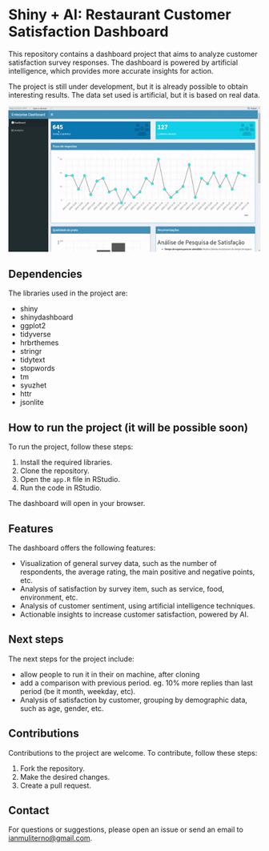 # Shiny + AI: Restaurant Customer Satisfaction Dashboard

This repository contains a dashboard project that aims to analyze customer satisfaction survey responses. The dashboard is powered by artificial intelligence, which provides more accurate insights for action.

The project is still under development, but it is already possible to obtain interesting results. The data set used is artificial, but it is based on real data.

![](https://github.com/IanniMuliterno/Dash_restaurant/blob/main/img/gif_for_readme.gif)

## Dependencies

The libraries used in the project are:

* shiny
* shinydashboard
* ggplot2
* tidyverse
* hrbrthemes
* stringr
* tidytext
* stopwords
* tm
* syuzhet
* httr
* jsonlite

## How to run the project (it will be possible soon)

To run the project, follow these steps:

1. Install the required libraries.
2. Clone the repository.
3. Open the `app.R` file in RStudio.
4. Run the code in RStudio.

The dashboard will open in your browser.

## Features

The dashboard offers the following features:

* Visualization of general survey data, such as the number of respondents, the average rating, the main positive and negative points, etc.
* Analysis of satisfaction by survey item, such as service, food, environment, etc.
* Analysis of customer sentiment, using artificial intelligence techniques.
* Actionable insights to increase customer satisfaction, powered by AI.

## Next steps

The next steps for the project include:

* allow people to run it in their on machine, after cloning
* add a comparison with previous period. eg. 10% more replies than last period (be it month, weekday, etc).
* Analysis of satisfaction by customer, grouping by demographic data, such as age, gender, etc.

## Contributions

Contributions to the project are welcome. To contribute, follow these steps:

1. Fork the repository.
2. Make the desired changes.
3. Create a pull request.

## Contact

For questions or suggestions, please open an issue or send an email to ianmuliterno@gmail.com.
